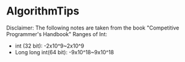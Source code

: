 # AlgorithmTips
Disclaimer: The following notes are taken from the book "Competitive Programmer's Handbook"
Ranges of Int:
- int (32 bit): -2x10^9~2x10^9
- Long long int(64 bit): -9x10^18~9x10^18
